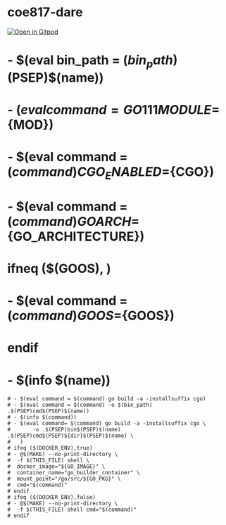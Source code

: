 # coe817-dare

[![Open in Gitpod](https://gitpod.io/button/open-in-gitpod.svg)](https://gitpod.io#https://github.com/da-moon/coe817-dare)

#   - $(eval bin_path = $(bin_path)$(PSEP)$(name))
# 	- $(eval command = GO111MODULE=${MOD})
# 	- $(eval command = $(command) CGO_ENABLED=${CGO})
# 	- $(eval command = $(command) GOARCH=${GO_ARCHITECTURE})
# ifneq ($(GOOS), )
# 	- $(eval command = $(command) GOOS=${GOOS})
# endif
# 	- $(info $(name))
	# - $(eval command = $(command) go build -a -installsuffix cgo)
	# - $(eval command = $(command) -o $(bin_path) .$(PSEP)cmd$(PSEP)$(name))
	# - $(info $(command))
	# - $(eval command= $(command) go build -a -installsuffix cgo \
	# 		-o .$(PSEP)bin$(PSEP)$(name) .$(PSEP)cmd$(PSEP)${dir}$(PSEP)$(name) \
	# 	)
    # ifeq ($(DOCKER_ENV),true)
	# - @$(MAKE) --no-print-directory \
	#  -f $(THIS_FILE) shell \
	#  docker_image="${GO_IMAGE}" \
	#  container_name="go_builder_container" \
	#  mount_point="/go/src/${GO_PKG}" \
	#  cmd="$(command)"
    # endif
    # ifeq ($(DOCKER_ENV),false)
	# - @$(MAKE) --no-print-directory \
	#  -f $(THIS_FILE) shell cmd="$(command)"
    # endif